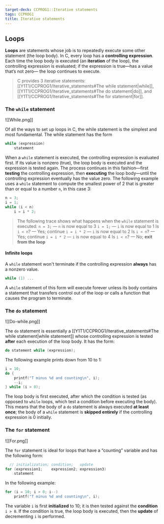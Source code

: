 ```yaml
---
target-deck: CCPROG1::Iterative statements
tags: CCPROG1
title: Iterative statements
---
```


## Loops

**Loops** are statements  whose job is to repeatedly execute some other statement (the loop body). In C, every loop has a **controlling expression**. Each time the loop body is executed (an **iteration** of the loop), the controlling expression is evaluated; if the expression is true—has a value that’s not zero— the loop continues to execute.

> C provides 3 iterative statements: [[Y1T1/CCPROG1/Iterative_statements#The while statement|while]], [[Y1T1/CCPROG1/Iterative_statements#The do statement|do]], and [[Y1T1/CCPROG1/Iterative_statements#The for statement|for]].

<!--ID: 1701570318029-->

### The `while` statement

![[While.png]]

Of all the ways to set up loops in C, the while statement is the simplest and most fundamental. The while statement has the form

```c
while (expression)
	statement
```

When a `while` statement is executed, the controlling expression is evaluated first. If its value is nonzero (true), the loop body is executed and the expression is tested again. The process continues in this fashion—first **testing** the controlling expression, then **executing** the loop body—until the controlling expression eventually has the value zero. The following example uses a `while` statement to compute the smallest power of 2 that is greater than or equal to a number `n`, in this case 3:

```c
n = 3;
i = 1;
while (i < n)
	i = i * 2;
```

> The following trace shows what happens when the `while` statement is executed:
> `n = 3;` — `n` is now equal to 3
> `i = 1;` — `i` is now equal to 1
> Is `i < n`? — Yes; continue
> `i = i * 2` — `i` is now equal to 2
> Is `i < n`? — Yes; continue
> `i = i * 2` — `i` is now equal to 4
> Is `i < n`? — No; **exit from the loop**

<!--ID: 1701570318035-->

#### Infinite loops

A `while` statement won't terminate if the controlling expression **always** has a nonzero value.

```c
while (1) ...
```

A `while` statement of this form will execute forever unless its body contains a statement that transfers control out of the loop or calls a function that causes the program to terminate.

<!--ID: 1701570318039-->

### The `do` statement

![[Do-while.png]]

The `do` statement is essentially a [[Y1T1/CCPROG1/Iterative_statements#The while statement|while statement]] whose controlling expression is tested **after** each execution of the loop body. It has the form:

```c
do statement while (expression);
```

The following example prints down from 10 to 1:

```c
i = 10;
do {
	printf("T minus %d and counting\n", i);
	--i;
} while (i > 0);
```

The loop body is first executed, after which the condition is tested (as opposed to `while` loops, which test a condition before executing the body). This means that the body of a `do` statement is always executed **at least once**; the body of a `while` statement is **skipped entirely** if the controlling expression is 0 initially.

<!--ID: 1701570318044-->

### The `for` statement

![[For.png]]

The `for` statement is ideal for loops that have a “counting” variable and has the following form:

```c
  // initialization; condition;   update
for (expression1;    expression2; expression3)
	statement
```

In the following example:

```c
for (i = 10; i > 0; i--)
	printf("T minus %d and counting\n", i);
```

The variable `i` is first **initialized** to 10; it is then tested against the **condition** `i > 0`. If the condition is true, the loop body is executed, then the **update** of decrementing `i` is performed.

<!--ID: 1728399222475-->
<!--The following trace shows what happens when the `for` statement is executed:
 `i = 10` — `i` is initialized to 10
 Is `i > 0`? — Yes; continue
`printf(...);` — `T minus 10 and counting`
`i--` — `i` is decremented
Is `i > 0`? — Yes; continue
`printf(...);` — `T minus 9 and counting`
`i--` — `i` is decremented
Is `i > 0`? — Yes; continue
`printf(...);` — `T minus 8 and counting`
`i--` — `i` is decremented
Is `i > 0`? — Yes; continue
`printf(...);` — `T minus 7 and counting`
`i--` — `i` is decremented
Is `i > 0`? — Yes; continue
`printf(...);` — `T minus 6 and counting`
`i--` — `i` is decremented
Is `i > 0`? — Yes; continue
`printf(...);` — `T minus 5 and counting`
`i--` — `i` is decremented
Is `i > 0`? — Yes; continue
`printf(...);` — `T minus 4 and counting`
`i--` — `i` is decremented
Is `i > 0`? — Yes; continue
`printf(...);` — `T minus 3 and counting`
`i--` — `i` is decremented
Is `i > 0`? — Yes; continue
`printf(...);` — `T minus 2 and counting`
`i--` — `i` is decremented
Is `i > 0`? — Yes; continue
`printf(...);` — `T minus 1 and counting`
`i--` — `i` is decremented
Is `i > 0`? — No; **exit from the loop**-->
<!--ID: 1701570318049-->
